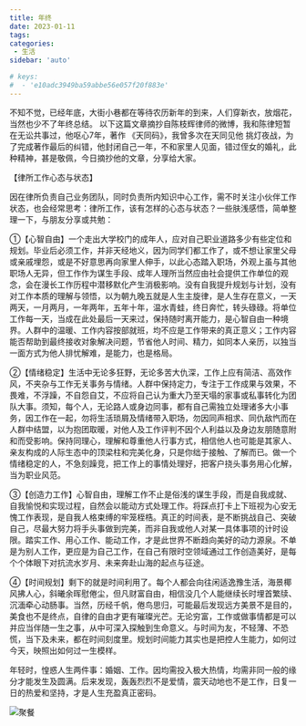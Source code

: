 ```yaml
---
title: 年终
date: 2023-01-11
tags:
categories: 
 - 生活
sidebar: 'auto'

# keys:
#  - 'e10adc3949ba59abbe56e057f20f883e'
---
```


   不知不觉，已经年底，大街小巷都在等待农历新年的到来，人们穿新衣，放烟花，当然也少不了年终总结。
以下这篇文章摘抄自陈枝辉律师的微博，我和陈律短暂在无讼共事过，他呕心7年，著作 《天同码》，我曾多次在天同见他
挑灯夜战，为了完成著作最后的纠错，他封闭自己一年，不和家里人见面，错过侄女的婚礼，此种精神，甚是敬佩，今日摘抄他的文章，分享给大家。

【律所工作心态与状态】

因在律所负责自己业务团队，同时负责所内知识中心工作，需不时关注小伙伴工作状态，也会经常思考：律所工作，该有怎样的心态与状态？一些肤浅感悟，简单整理一下，与朋友分享或共勉：

①【心智自由】一个走出大学校门的成年人，应对自己职业道路多少有些定位和规划。毕业后必须工作，并非天经地义，因为同学们都工作了，或不想让家里父母或亲戚埋怨，或是不好意思再向家里人伸手，以此心态踏入职场，外观上虽与其他职场人无异，但工作作为谋生手段、成年人理所当然应由社会提供工作单位的观念，会在漫长工作历程中潜移默化产生消极影响。没有自我提升规划与计划，没有对工作本质的理解与领悟，以为朝九晚五就是人生主旋律，是人生存在意义，一天两天，一月两月，一年两年，五年十年，温水青蛙，终日奔忙，转头碌碌。将单位工作每一天，当成在此处最后一天来过，保持随时离开能力，是心智自由一种境界。人群中的温暖、工作内容按部就班，均不应是工作带来的真正意义；工作内容能否帮助到最终接收对象解决问题，节省他人时间、精力，如同本人亲历，以独当一面方式为他人排忧解难，是能力，也是格局。

②【情绪稳定】生活中无论多狂野，无论多苦大仇深，工作上应有简洁、高效作风，不夹杂与工作无关事务与情绪。人群中保持定力，专注于工作成果与效果，不畏难，不浮躁，不自怨自艾，不应将自己认为重大乃至天塌的家事或私事转化为团队大事。须知，每个人，无论路人或身边同事，都有自己需独立处理诸多大小事务，因工作在一起，勿将生活琐屑及情绪带入职场，勿因同声相求、同仇敌忾而在人群中结盟，以为抱团取暖，对他人及工作评判不因个人利益以及身边友朋随意附和而受影响。保持同理心，理解和尊重他人行事方式，相信他人也可能是其家人、亲友构成的人际生态中的顶梁柱和完美化身，只是你绌于接触、了解而已。做一个情绪稳定的人，不急刻躁竞，把工作上的事情处理好，把客户挠头事务用心化解，当为职业风范。

③【创造力工作】心智自由，理解工作不止是俗浅的谋生手段，而是自我成就、自我愉悦和实现过程，自然会以能动方式处理工作。将踩点打卡上下班视为心安无愧工作表现，是自我人格束缚的牢笼桎梏。真正的时间表，是不断挑战自己、突破自己，尽最大努力将手头事做到完美，而非自我或他人对某一具体事项的计时设限。踏实工作、用心工作、能动工作，才是此世界不断趋向美好的动力源泉。不单是为别人工作，更应是为自己工作，在自己有限时空领域通过工作创造美好，是每个个体眼下对抗流水岁月、未来奔赴山海的起点与征途。

④【时间规划】剩下的就是时间利用了。每个人都会向往闲适逸豫生活，海景椰风拂人心，斜曦余晖慰倦尘，但凡财富自由，相信没几个人能继续长时埋首繁牍、沉湎牵心动肠事。当然，历经千帆，倦鸟思归，可能最后发现远方美景不是目的，美食也不是终点，自律的自由才更有璀璨光芒。无论穷富，工作或做事情都是可以并应当伴随一生之事，从中可深入探触到生命意义。与时间为友，不轻薄、不恐慌，当下及未来，都在时间刻度里。规划时间能力其实也是把控人生能力，如何过今天，映照出如何过一生模样。

年轻时，惶惑人生两件事：婚姻、工作。因均需投入极大热情，均需非同一般的缘分才能发生及圆满。后来发现，轰轰烈烈不是爱情，震天动地也不是工作，日复一日的热爱和坚持，才是人生充盈真正密码。

![聚餐](/life/lunch.jpg)